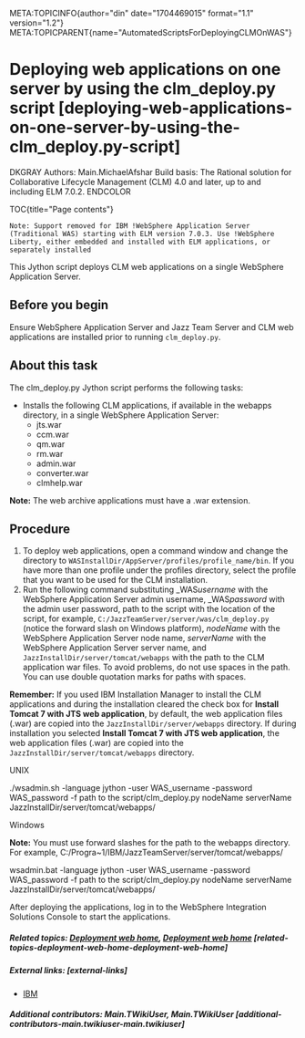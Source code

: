 META:TOPICINFO{author="din" date="1704469015" format="1.1"
version="1.2"}
META:TOPICPARENT{name="AutomatedScriptsForDeployingCLMOnWAS"}

# Deploying web applications on one server by using the clm_deploy.py script [deploying-web-applications-on-one-server-by-using-the-clm_deploy.py-script]

DKGRAY Authors: Main.MichaelAfshar Build basis: The Rational solution
for Collaborative Lifecycle Management (CLM) 4.0 and later, up to and
including ELM 7.0.2. ENDCOLOR

TOC{title="Page contents"}

`Note: Support removed for IBM !WebSphere Application Server (Traditional WAS) starting with ELM version 7.0.3. Use !WebSphere Liberty, either embedded and installed with ELM applications, or separately installed`

This Jython script deploys CLM web applications on a single WebSphere
Application Server.

## Before you begin

Ensure WebSphere Application Server and Jazz Team Server and CLM web
applications are installed prior to running `clm_deploy.py`.

## About this task

The clm_deploy.py Jython script performs the following tasks:

-   Installs the following CLM applications, if available in the webapps
    directory, in a single WebSphere Application Server:
    -   jts.war
    -   ccm.war
    -   qm.war
    -   rm.war
    -   admin.war
    -   converter.war
    -   clmhelp.war

**Note:** The web archive applications must have a .war extension.

## Procedure

1.  To deploy web applications, open a command window and change the
    directory to `WASInstallDir/AppServer/profiles/profile_name/bin`. If
    you have more than one profile under the profiles directory, select
    the profile that you want to be used for the CLM installation.
2.  Run the following command substituting \_WAS*username* with the
    WebSphere Application Server admin username, \_WAS*password* with
    the admin user password, path to the script with the location of the
    script, for example, `C:/JazzTeamServer/server/was/clm_deploy.py`
    (notice the forward slash on Windows platform), *nodeName* with the
    WebSphere Application Server node name, *serverName* with the
    WebSphere Application Server server name, and
    `JazzInstallDir/server/tomcat/webapps` with the path to the CLM
    application war files. To avoid problems, do not use spaces in the
    path. You can use double quotation marks for paths with spaces.

**Remember:** If you used IBM Installation Manager to install the CLM
applications and during the installation cleared the check box for
**Install Tomcat 7 with JTS web application**, by default, the web
application files (.war) are copied into the
`JazzInstallDir/server/webapps` directory. If during installation you
selected **Install Tomcat 7 with JTS web application**, the web
application files (.war) are copied into the
`JazzInstallDir/server/tomcat/webapps` directory.

UNIX

./wsadmin.sh -language jython -user WAS_username -password WAS_password
-f path to the script/clm_deploy.py nodeName serverName
JazzInstallDir/server/tomcat/webapps/

Windows

**Note:** You must use forward slashes for the path to the webapps
directory. For example,
C:/Progra\~1/IBM/JazzTeamServer/server/tomcat/webapps/

wsadmin.bat -language jython -user WAS_username -password WAS_password
-f path to the script/clm_deploy.py nodeName serverName
JazzInstallDir/server/tomcat/webapps/

After deploying the applications, log in to the WebSphere Integration
Solutions Console to start the applications.

##### Related topics: [Deployment web home](DeploymentWebHome), [Deployment web home](DeploymentWebHome) [related-topics-deployment-web-home-deployment-web-home]

##### External links: [external-links]

-   [IBM](https://www.ibm.com)

##### Additional contributors: Main.TWikiUser, Main.TWikiUser [additional-contributors-main.twikiuser-main.twikiuser]
